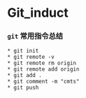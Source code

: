 # Git_induct

### `git` 常用指令总结
```git
* git init
* git remote -v
* git remote rm origin
* git remote add origin 
* git add .
* git comment -m "cmts"
* git push
```

